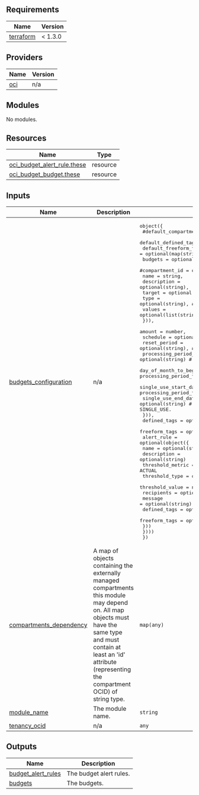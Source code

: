 ## Requirements

| Name | Version |
|------|---------|
| <a name="requirement_terraform"></a> [terraform](#requirement\_terraform) | < 1.3.0 |

## Providers

| Name | Version |
|------|---------|
| <a name="provider_oci"></a> [oci](#provider\_oci) | n/a |

## Modules

No modules.

## Resources

| Name | Type |
|------|------|
| [oci_budget_alert_rule.these](https://registry.terraform.io/providers/oracle/oci/latest/docs/resources/budget_alert_rule) | resource |
| [oci_budget_budget.these](https://registry.terraform.io/providers/oracle/oci/latest/docs/resources/budget_budget) | resource |

## Inputs

| Name | Description | Type | Default | Required |
|------|-------------|------|---------|:--------:|
| <a name="input_budgets_configuration"></a> [budgets\_configuration](#input\_budgets\_configuration) | n/a | <pre>object({<br>    #default_compartment_id   = optional(string),<br>    default_defined_tags     = optional(map(string)),<br>    default_freeform_tags    = optional(map(string))<br>    budgets = optional(map(object({<br>      #compartment_id   = optional(string),<br>      name             = string,<br>      description      = optional(string),<br>      target           = optional(object({<br>        type   = optional(string), # Default: COMPARTMENT<br>        values = optional(list(string)) # Default: [<tenancy_ocid>]<br>      })),<br>      amount = number,<br>      schedule = optional(object({<br>        reset_period = optional(string), # Default: MONTHLY<br>        processing_period_type = optional(string) # Default: MONTH. Valid values: MONTH, SINGLE_USE.<br>        day_of_month_to_begin = optional(number), # Only applicable when processing_period_type is MONTH. Default: <current day>.<br>        single_use_start_date = optional(string), # Only applicable when processing_period_type is SINGLE_USE.<br>        single_use_end_date = optional(string) # Only applicable when processing_period_type is SINGLE_USE.<br>      })),<br>      defined_tags     = optional(map(string)),<br>      freeform_tags    = optional(map(string)),<br>      alert_rule       = optional(object({<br>        name             = optional(string)<br>        description      = optional(string)<br>        threshold_metric = optional(string), # Default: ACTUAL<br>        threshold_type   = optional(string), # Default: PERCENTAGE<br>        threshold_value  = number,<br>        recipients       = optional(string),<br>        message          = optional(string),<br>        defined_tags     = optional(map(string)),<br>        freeform_tags    = optional(map(string))<br>      }))<br>    })))<br>  })</pre> | n/a | yes |
| <a name="input_compartments_dependency"></a> [compartments\_dependency](#input\_compartments\_dependency) | A map of objects containing the externally managed compartments this module may depend on. All map objects must have the same type and must contain at least an 'id' attribute (representing the compartment OCID) of string type. | `map(any)` | `null` | no |
| <a name="input_module_name"></a> [module\_name](#input\_module\_name) | The module name. | `string` | `"budgets"` | no |
| <a name="input_tenancy_ocid"></a> [tenancy\_ocid](#input\_tenancy\_ocid) | n/a | `any` | n/a | yes |

## Outputs

| Name | Description |
|------|-------------|
| <a name="output_budget_alert_rules"></a> [budget\_alert\_rules](#output\_budget\_alert\_rules) | The budget alert rules. |
| <a name="output_budgets"></a> [budgets](#output\_budgets) | The budgets. |
